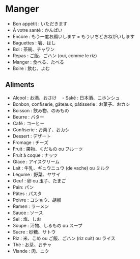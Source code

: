# Manger

- Bon appétit : いただきます
- À votre santé : かんぱい
- Encore : もう一度お願いします = もういちどおねがいします
- Baguettes : 箸、はし
- Bol : 茶碗、チャワン
- Repas : ご飯、ごハン (oui, comme le riz)
- Manger : 食べる、たべる
- Boire : 飲む、よむ

## Aliments

- Alcool : お酒、おさけ
 　- Saké : 日本酒、ニホンシュ
- Bonbon, confiserie, gâteaux, pâtisserie : お菓子、おカシ
- Boisson : 飲み物、のみもの
- Beurre : バター
- Café : コーヒー
- Confiserie : お菓子、おカシ
- Dessert : デザート
- Fromage : チーズ
- Fruit : 果物、くだもの ou フルーツ
- Fruit à coque : ナッツ
- Glace : アイスクリーム
- Lait : 牛乳、ギュウニュウ (de vache) ou ミルク
- Légume : 野菜、ヤサイ
- Oeuf : 卵 ou 玉子、たまご
- Pain: パン
- Pâtes : パスタ
- Poivre : コショウ、胡椒
- Ramen : ラーメン
- Sauce : ソース
- Sel : 塩、しお
- Soupe : 汁物、しるもの ou スープ
- Sucre : 砂糖、サトウ
- Riz : 米、こめ ou ご飯、ごハン (riz cuit) ou ライス
- Thé : お茶、おチャ
- Viande : 肉、ニク
